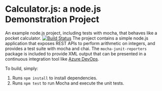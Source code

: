 Calculator.js: a node.js Demonstration Project
==============================================
An example node.js project, including tests with mocha, that behaves like
a pocket calculator.
[![Build Status](https://dev.azure.com/Cloud-MB/Integrating%20External%20Source%20Control%20with%20Azure%20Pipelines/_apis/build/status/mollybland726.calculator?branchName=addition-cleanup)](https://dev.azure.com/Cloud-MB/Integrating%20External%20Source%20Control%20with%20Azure%20Pipelines/_build/latest?definitionId=9&branchName=addition-cleanup)
The project contains a simple node.js application that exposes REST APIs
to perform arithmetic on integers, and provides a test suite with mocha
and chai.  The `mocha-junit-reporters` package is included to provide XML
output that can be presented in a continuous integration tool like
[Azure DevOps](https://azure.com/devops).

To build, simply:

1. Runs `npm install` to install dependencies.
2. Runs `npm test` to run Mocha and execute the unit tests.

